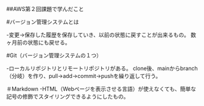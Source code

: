 ##AWS第２回課題で学んだこと


#バージョン管理システムとは

-変更→保存した履歴を保存していき、以前の状態に戻すことが出来るもの。
数ヶ月前の状態にも戻せる。


#Git（バージョン管理システムの１つ）

-ローカルリポジトリとリモートリポジトリがある。
clone後、mainからbranch（分岐）を作り、pull→add→commit→pushを繰り返して行う。


＃Markdown
-HTML（Webページを表示させる言語）が使えなくても、簡単な記号の修飾でスタイリングできるようにしたもの。